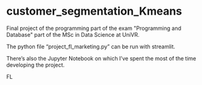 # customer_segmentation_Kmeans

Final project of the programming part of the exam "Programming and Database" part of the MSc in Data Science at UniVR.

The python file “project_fl_marketing.py” can be run with streamlit.

There’s also the Jupyter Notebook on which I’ve spent the most of the time developing the project. 

FL

